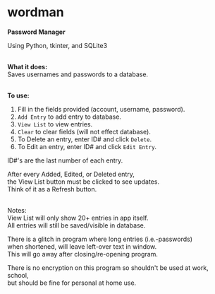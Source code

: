 # wordman
**Password Manager**

Using Python, tkinter, and SQLite3  
<br>

**What it does:**  
Saves usernames and passwords to a database.  
<br>

**To use:**  
1. Fill in the fields provided (account, username, password).  
2. `Add Entry` to add entry to database.  
3. `View List` to view entries.  
4. `Clear` to clear fields (will not effect database).  
5. To Delete an entry, enter ID# and click `Delete`.  
6. To Edit an entry, enter ID# and click `Edit Entry`.  

ID#'s are the last number of each entry.  

After every Added, Edited, or Deleted entry,  
the View List button must be clicked to see updates.  
Think of it as a Refresh button.  
<br>

Notes:   
View List will only show 20+ entries in app itself.  
All entries will still be saved/visible in database.  

There is a glitch in program where long entries (i.e.-passwords)  
when shortened, will leave left-over text in window.  
This will go away after closing/re-opening program.  

There is no encryption on this program so shouldn't be used at work, school,   
but should be fine for personal at home use.  

